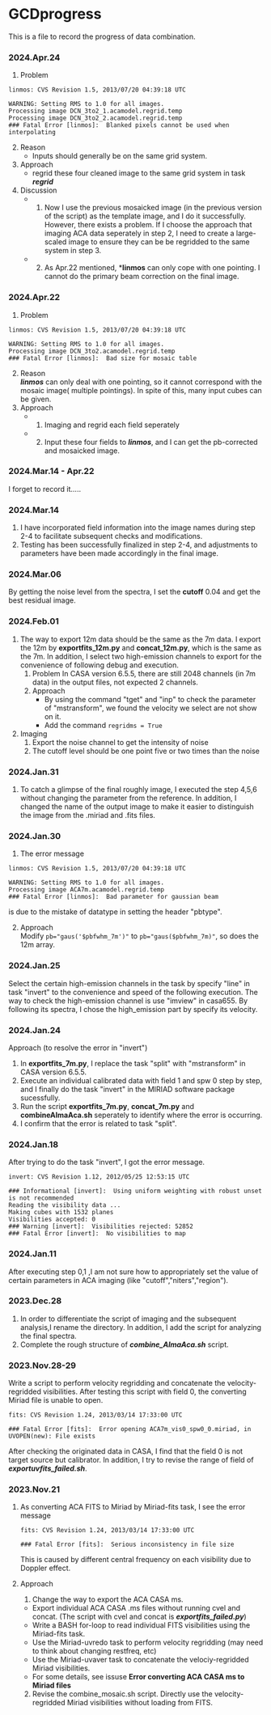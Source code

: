 # GCDprogress
This is a file to record the progress of data combination.

### 2024.Apr.24
1. Problem   
  ```
  linmos: CVS Revision 1.5, 2013/07/20 04:39:18 UTC
  
  WARNING: Setting RMS to 1.0 for all images.
  Processing image DCN_3to2_1.acamodel.regrid.temp
  Processing image DCN_3to2_2.acamodel.regrid.temp
  ### Fatal Error [linmos]:  Blanked pixels cannot be used when interpolating
  ```
2. Reason
   - Inputs should generally be on the same grid system.
4. Approach
   - regrid these four cleaned image to the same grid system in task ***regrid***
5. Discussion
   - 1. Now I use the previous mosaicked image (in the previous version of the script) as the template image, and I do it successfully. However, there exists a problem. If I choose the approach that imaging ACA data seperately in step 2, I need to create a large-scaled image to ensure they can be be regridded to the same system in step 3.
   - 2. As Apr.22 mentioned, ***linmos** can only cope with one pointing. I cannot do the primary beam correction on the final image.

### 2024.Apr.22
1. Problem   
  ```
  linmos: CVS Revision 1.5, 2013/07/20 04:39:18 UTC
  
  WARNING: Setting RMS to 1.0 for all images.
  Processing image DCN_3to2.acamodel.regrid.temp
  ### Fatal Error [linmos]:  Bad size for mosaic table
  ```
2. Reason   
   ***linmos*** can only deal with one pointing, so it cannot correspond with the mosaic image( multiple pointings). In spite of this, many input cubes can be given.
3. Approach
   - 1. Imaging and regrid each field seperately
   - 2. Input these four fields to ***linmos***, and I can get the pb-corrected and mosaicked image.

### 2024.Mar.14 - Apr.22   
I forget to record it.....

### 2024.Mar.14
1. I have incorporated field information into the image names during step 2-4 to facilitate subsequent checks and modifications.
2. Testing has been successfully finalized in step 2-4, and adjustments to parameters have been made accordingly in the final image. 

### 2024.Mar.06
By getting the noise level from the spectra, I set the **cutoff** 0.04 and get the best residual image.

### 2024.Feb.01  
1. The way to export 12m data should be the same as the 7m data. I export the 12m by **exportfits_12m.py** and **concat_12m.py**, which is the same as the 7m. In addition, I select two high-emission channels to export for the convenience of following debug and execution.
   1. Problem
     In CASA version 6.5.5, there are still 2048 channels (in 7m data) in the output files, not expected 2 channels.
   2. Approach
      - By using the command "tget" and "inp" to check the parameter of "mstransform", we found the velocity we select are not show on it.
      - Add the command ```regridms = True```
2. Imaging 
   1. Export the noise channel to get the intensity of noise
   2. The cutoff level should be one point five or two times than the noise
  
### 2024.Jan.31  
1. To catch a glimpse of the final roughly image, I executed the step 4,5,6 without changing the parameter from the reference. In addition, I changed the name of the output image to make it easier to distinguish the image from the .miriad and .fits files.   
### 2024.Jan.30
1. The error message  
```
linmos: CVS Revision 1.5, 2013/07/20 04:39:18 UTC

WARNING: Setting RMS to 1.0 for all images.
Processing image ACA7m.acamodel.regrid.temp
### Fatal Error [linmos]:  Bad parameter for gaussian beam
```
  is due to the mistake of datatype in setting the header "pbtype".

2. Approach  
 Modify ```pb="gaus('$pbfwhm_7m')"``` to ```pb="gaus($pbfwhm_7m)"```, so does the 12m array.

### 2024.Jan.25
Select the certain high-emission channels in the task by specify "line" in task "invert" to the convenience and speed of the following execution. The way to check the high-emission channel is use "imview" in casa655. By following its spectra, I chose the high_emission part by specify its velocity.

### 2024.Jan.24
Approach (to resolve the error in "invert")
1. In **exportfits_7m.py**, I replace the task "split" with "mstransform" in CASA version 6.5.5.
2. Execute an individual calibrated data with field 1 and spw 0 step by step, and I finally do the task "invert" in the MIRIAD software package sucessfully.
3. Run the script **exportfits_7m.py**, **concat_7m.py** and **combineAlmaAca.sh** seperately to identify where the error is occurring.
4. I confirm that the error is related to task "split".


### 2024.Jan.18
After trying to do the task "invert", I got the error message.
```
invert: CVS Revision 1.12, 2012/05/25 12:53:15 UTC

### Informational [invert]:  Using uniform weighting with robust unset is not recommended
Reading the visibility data ...
Making cubes with 1532 planes
Visibilities accepted: 0
### Warning [invert]:  Visibilities rejected: 52852
### Fatal Error [invert]:  No visibilities to map
```

### 2024.Jan.11
After executing step 0,1 ,I am not sure how to appropriately set the value of certain parameters in ACA imaging (like "cutoff","niters","region").

### 2023.Dec.28
1. In order to differentiate the script of imaging and the subsequent analysis,I rename the directory. In addition, I add the script for analyzing the final spectra.
2. Complete the rough structure of ***combine_AlmaAca.sh*** script.
 


### 2023.Nov.28-29
Write a script to perform velocity regridding and concatenate the velocity-regridded visibilities.
After testing this script with field 0, the converting Miriad file is unable to open.
```
fits: CVS Revision 1.24, 2013/03/14 17:33:00 UTC

### Fatal Error [fits]:  Error opening ACA7m_vis0_spw0_0.miriad, in UVOPEN(new): File exists
```
After checking the originated data in CASA, I find that the field 0 is not target source but calibrator. In addition, I try to revise the range of field of ***exportuvfits_failed.sh***.




### 2023.Nov.21
1. As converting ACA FITS to Miriad by Miriad-fits task, I see the error message
   
    ```
    fits: CVS Revision 1.24, 2013/03/14 17:33:00 UTC

    ### Fatal Error [fits]:  Serious inconsistency in file size
    ``` 
   This is caused by different central frequency on each visibility due to Doppler effect.
 
2. Approach
    1. Change the way to export the ACA CASA ms.
      - Export individual ACA CASA .ms files without running cvel and concat.
        (The script with cvel and concat is ***exportfits_failed.py***)
      - Write a BASH for-loop to read individual FITS visibilities using the Miriad-fits task.
      - Use the Miriad-uvredo task to perform velocity regridding (may need to think about changing restfreq, etc)
      - Use the Miriad-uvaver task to concatenate the velociy-regridded Miriad visibilities.
      - For some details, see issuse **Error converting ACA CASA ms to Miriad files**
    2. Revise the combine_mosaic.sh script. Directly use the velocity-regridded Miriad visibilities without loading from FITS.

